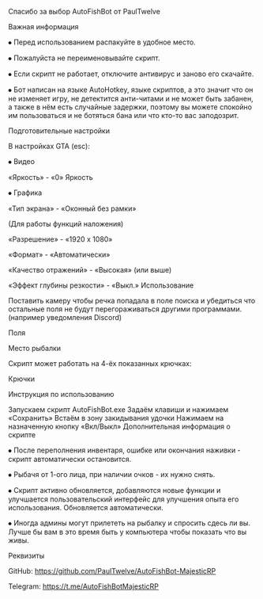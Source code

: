 Спасибо за выбор AutoFishBot от PaulTwelve

Важная информация

⦁ Перед использованием распакуйте в удобное место.

⦁ Пожалуйста не переименовывайте скрипт.

⦁ Если скрипт не работает, отключите антивирус и заново его скачайте.

⦁ Бот написан на языке AutoHotkey, языке скриптов, а это значит что он не изменяет игру, не детектится анти-читами и не может быть забанен, а также в нём есть случайные задержки, поэтому вы можете спокойно им пользоваться и не ботяться бана или что кто-то вас заподозрит.

Подготовительные настройки

В настройках GTA (esc):

⦁ Видео

«Яркость» - «0» 
Яркость

⦁ Графика

«Тип экрана» - «Оконный без рамки»

(Для работы функций наложения)

«Разрешение» - «1920 x 1080»

«Формат» - «Автоматически»

«Качество отражений» - «Высокая» (или выше)

«Эффект глубины резкости» - «Выкл.»
Использование

Поставить камеру чтобы речка попадала в поле поиска и убедиться что остальные поля не будут перегораживаться другими программами. (например уведомления Discord)

Поля

Место рыбалки

Скрипт может работать на 4-ёх показанных крючках:

Крючки

Инструкция по использованию

Запускаем скрипт AutoFishBot.exe
Задаём клавиши и нажимаем «Сохранить»
Встаём в зону закидывания удочки
Нажимаем на назначенную кнопку «Вкл/Выкл»
Дополнительная информация о скрипте

⦁ После переполнения инвентаря, ошибке или окончания наживки - скрипт автоматически остановится.

⦁ Рыбачя от 1-ого лица, при наличии очков - их нужно снять.

⦁ Скрипт активно обновляется, добавляются новые функции и улучшается пользовательский интерфейс для улучшения опыта его использования. Обновляется автоматически.

⦁ Иногда админы могут прилететь на рыбалку и спросить сдесь ли вы. Лучше бы вам в это время быть у компьютера чтобы показать что вы живы.

Реквизиты

GitHub: https://github.com/PaulTwelve/AutoFishBot-MajesticRP

Telegram: https://t.me/AutoFishBotMajesticRP
